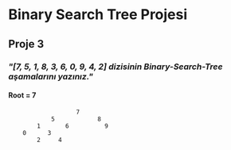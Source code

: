 # **Binary Search Tree Projesi**

## **Proje 3**

### *"[7, 5, 1, 8, 3, 6, 0, 9, 4, 2] dizisinin Binary-Search-Tree aşamalarını yazınız."*

#### **Root = 7**

                       7
                5            8
            1       6          9
        0      3
            2     4